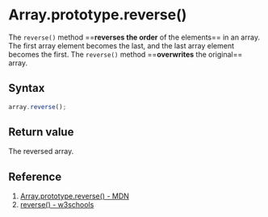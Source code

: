 # Array.prototype.reverse()

The `reverse()` method ==**reverses the order** of the elements== in an array. The first array element becomes the last, and the last array element becomes the first. The `reverse()` method ==**overwrites** the original== array.

## Syntax

```js
array.reverse();
```

## Return value

The reversed array.

## Reference

1. [Array.prototype.reverse() - MDN](https://developer.mozilla.org/en-US/docs/Web/JavaScript/Reference/Global_Objects/Array/reverse)
2. [reverse() - w3schools](https://www.w3schools.com/jsref/jsref_reverse.asp)
